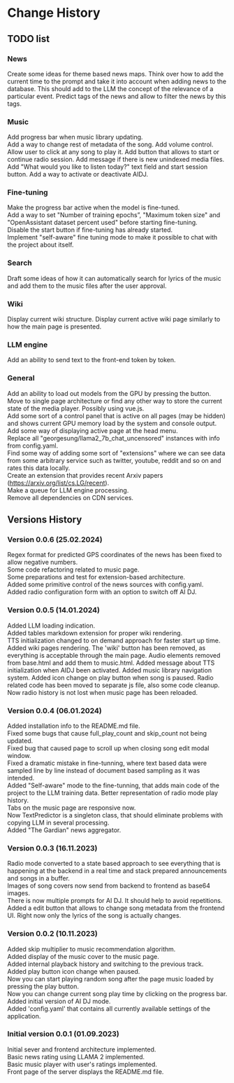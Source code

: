 # Change History


## TODO list
### News 
Create some ideas for theme based news maps. 
Think over how to add the current time to the prompt and take it into account when adding news to the database. This should add to the LLM the concept of the relevance of a particular event.
Predict tags of the news and allow to filter the news by this tags.
 
### Music 
Add progress bar when music library updating.    
Add a way to change rest of metadata of the song.
Add volume control.
Allow user to click at any song to play it.
Add button that allows to start or continue radio session.
Add message if there is new unindexed media files. 
Add "What would you like to listen today?" text field and start session button.
Add a way to activate or deactivate AIDJ.

### Fine-tuning 
Make the progress bar active when the model is fine-tuned.  
Add a way to set "Number of training epochs”, "Maximum token size" and "OpenAssistant dataset percent used" before starting fine-tuning.  
Disable the start button if fine-tuning has already started.  
Implement "self-aware" fine tuning mode to make it possible to chat with the project about itself.

### Search
Draft some ideas of how it can automatically search for lyrics of the music and add them to the music files after the user approval.

### Wiki
Display current wiki structure.
Display current active wiki page similarly to how the main page is presented.

### LLM engine
Add an ability to send text to the front-end token by token.

### General
Add an ability to load out models from the GPU by pressing the button.  
Move to single page architecture or find any other way to store the current state of the media player. Possibly using vue.js.  
Add some sort of a control panel that is active on all pages (may be hidden) and shows current GPU memory load by the system and console output.  
Add some way of displaying active page at the head menu.  
Replace all "georgesung/llama2_7b_chat_uncensored" instances with info from config.yaml.  
Find some way of adding some sort of "extensions" where we can see data from some arbitrary service such as twitter, youtube, reddit and so on and rates this data locally.  
Create an extension that provides recent Arxiv papers (https://arxiv.org/list/cs.LG/recent).  
Make a queue for LLM engine processing.  
Remove all dependencies on CDN services.

## Versions History

### Version 0.0.6 (25.02.2024)
Regex format for predicted GPS coordinates of the news has been fixed to allow negative numbers.  
Some code refactoring related to music page.  
Some preparations and test for extension-based architecture.  
Added some primitive control of the news sources with config.yaml.  
Added radio configuration form with an option to switch off AI DJ.  

### Version 0.0.5 (14.01.2024)
Added LLM loading indication.  
Added tables markdown extension for proper wiki rendering.  
TTS initialization changed to on demand approach for faster start up time.  
Added wiki pages rendering. The 'wiki' button has been removed, as everything is acceptable through the main page. 
Audio elements removed from base.html and add them to music.html.
Added message about TTS initialization when AIDJ been activated.
Added music library navigation system.
Added icon change on play button when song is paused. 
Radio related code has been moved to separate js file, also some code cleanup. 
Now radio history is not lost when music page has been reloaded.

### Version 0.0.4 (06.01.2024)
Added installation info to the README.md file.  
Fixed some bugs that cause full_play_count and skip_count not being updated.  
Fixed bug that caused page to scroll up when closing song edit modal window.  
Fixed a dramatic mistake in fine-tunning, where text based data were sampled line by line instead of document based sampling as it was intended.  
Added "Self-aware" mode to the fine-tunning, that adds main code of the project to the LLM training data. 
Better representation of radio mode play history.  
Tabs on the music page are responsive now.  
Now TextPredictor is a singleton class, that should eliminate problems with copying LLM in several processing.  
Added "The Gardian" news aggregator.  

### Version 0.0.3 (16.11.2023)
Radio mode converted to a state based approach to see everything that is happening at the backend in a real time and stack prepared announcements and songs in a buffer.  
Images of song covers now send from backend to frontend as base64 images.  
There is now multiple prompts for AI DJ. It should help to avoid repetitions.  
Added a edit button that allows to change song metadata from the frontend UI. Right now only the lyrics of the song is actually changes.  

### Version 0.0.2 (10.11.2023)
Added skip multiplier to music recommendation algorithm.  
Added display of the music cover to the music page.  
Added internal playback history and switching to the previous track.  
Added play button icon change when paused.  
Now you can start playing random song after the page music loaded by pressing the play button.  
Now you can change current song play time by clicking on the progress bar.  
Added initial version of AI DJ mode.  
Added 'config.yaml' that contains all currently available settings of the application.  

### Initial version 0.0.1 (01.09.2023)
Initial sever and frontend architecture implemented.  
Basic news rating using LLAMA 2 implemented.  
Basic music player with user's ratings implemented.  
Front page of the server displays the README.md file.  